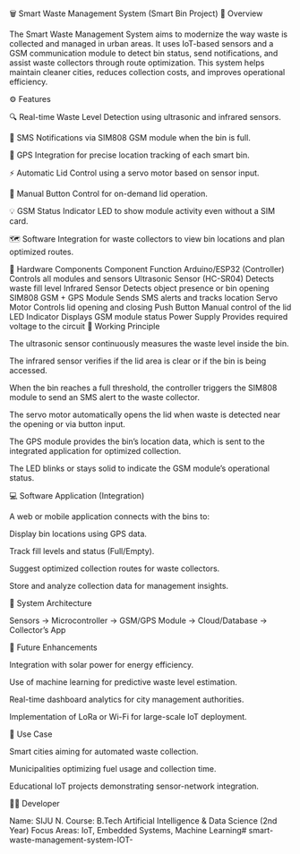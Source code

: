 🗑️ Smart Waste Management System (Smart Bin Project)
📘 Overview

The Smart Waste Management System aims to modernize the way waste is collected and managed in urban areas. It uses IoT-based sensors and a GSM communication module to detect bin status, send notifications, and assist waste collectors through route optimization. This system helps maintain cleaner cities, reduces collection costs, and improves operational efficiency.

⚙️ Features

🔍 Real-time Waste Level Detection using ultrasonic and infrared sensors.

📲 SMS Notifications via SIM808 GSM module when the bin is full.

📡 GPS Integration for precise location tracking of each smart bin.

⚡ Automatic Lid Control using a servo motor based on sensor input.

🧠 Manual Button Control for on-demand lid operation.

💡 GSM Status Indicator LED to show module activity even without a SIM card.

🗺️ Software Integration for waste collectors to view bin locations and plan optimized routes.

🧩 Hardware Components
Component	Function
Arduino/ESP32 (Controller)	Controls all modules and sensors
Ultrasonic Sensor (HC-SR04)	Detects waste fill level
Infrared Sensor	Detects object presence or bin opening
SIM808 GSM + GPS Module	Sends SMS alerts and tracks location
Servo Motor	Controls lid opening and closing
Push Button	Manual control of the lid
LED Indicator	Displays GSM module status
Power Supply	Provides required voltage to the circuit
🧠 Working Principle

The ultrasonic sensor continuously measures the waste level inside the bin.

The infrared sensor verifies if the lid area is clear or if the bin is being accessed.

When the bin reaches a full threshold, the controller triggers the SIM808 module to send an SMS alert to the waste collector.

The servo motor automatically opens the lid when waste is detected near the opening or via button input.

The GPS module provides the bin’s location data, which is sent to the integrated application for optimized collection.

The LED blinks or stays solid to indicate the GSM module’s operational status.

💻 Software Application (Integration)

A web or mobile application connects with the bins to:

Display bin locations using GPS data.

Track fill levels and status (Full/Empty).

Suggest optimized collection routes for waste collectors.

Store and analyze collection data for management insights.

📡 System Architecture

Sensors → Microcontroller → GSM/GPS Module → Cloud/Database → Collector’s App

🚀 Future Enhancements

Integration with solar power for energy efficiency.

Use of machine learning for predictive waste level estimation.

Real-time dashboard analytics for city management authorities.

Implementation of LoRa or Wi-Fi for large-scale IoT deployment.

🧪 Use Case

Smart cities aiming for automated waste collection.

Municipalities optimizing fuel usage and collection time.

Educational IoT projects demonstrating sensor-network integration.

👨‍💻 Developer

Name: SIJU N.
Course: B.Tech Artificial Intelligence & Data Science (2nd Year)
Focus Areas: IoT, Embedded Systems, Machine Learning# smart-waste-management-system-IOT-
